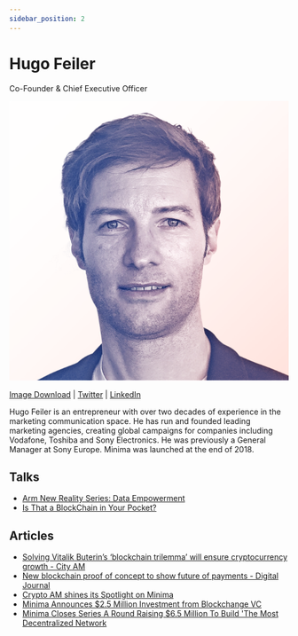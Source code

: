 ```yaml
---
sidebar_position: 2
---
```


# Hugo Feiler
Co-Founder & Chief Executive Officer
 
![Hugo Feiler](/img/people/Hugo.png#width50)
 
[Image Download](/img/people/Hugo.png) | [Twitter](https://twitter.com/HugoFeiler) | [LinkedIn](https://www.linkedin.com/in/hugo-feiler-b7529b4)
 
Hugo Feiler is an entrepreneur with over two decades of experience in the marketing communication space. He has run and founded leading marketing agencies, creating global campaigns for companies including Vodafone, Toshiba and Sony Electronics. He was previously a General Manager at Sony Europe. Minima was launched at the end of 2018.
 
## Talks
 
- [Arm New Reality Series: Data Empowerment](https://www.youtube.com/watch?v=XJKROBmF2GQ) 
- [Is That a BlockChain in Your Pocket?](https://talkingpointz.com/is-that-a-blockchain-in-your-pocket-hugofeiler-of-minima_global/)
 
## Articles
 
- [Solving Vitalik Buterin’s ‘blockchain trilemma’ will ensure cryptocurrency growth - City AM](https://www.cityam.com/solving-vitalik-buterins-blockchain-trilemma-will-ensure-cryptocurrency-growth/)
- [New blockchain proof of concept to show future of payments - Digital Journal](https://www.digitaljournal.com/tech-science/q-a-new-blockchain-proof-of-concept-to-show-future-of-payments/article/570222) 
- [Crypto AM shines its Spotlight on Minima](https://www.cityam.com/crypto-am-shines-its-spotlight-on-minima/)
- [Minima Announces $2.5 Million Investment from Blockchange VC](https://www.minima.global/post/minima-announces-2-5-million-investment-from-blockchange-vc)
- [Minima Closes Series A Round Raising $6.5 Million To Build 'The Most Decentralized Network](https://www.minima.global/post/minima-closes-series-a-round-raising-6-5-million-to-build-the-most-decentralized-network) 